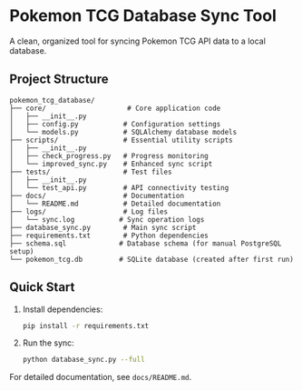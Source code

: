 # Pokemon TCG Database Sync Tool

A clean, organized tool for syncing Pokemon TCG API data to a local database.

## Project Structure

```
pokemon_tcg_database/
├── core/                    # Core application code
│   ├── __init__.py
│   ├── config.py           # Configuration settings
│   └── models.py           # SQLAlchemy database models
├── scripts/                # Essential utility scripts
│   ├── __init__.py
│   ├── check_progress.py   # Progress monitoring
│   └── improved_sync.py    # Enhanced sync script
├── tests/                  # Test files
│   ├── __init__.py
│   └── test_api.py         # API connectivity testing
├── docs/                   # Documentation
│   └── README.md           # Detailed documentation
├── logs/                   # Log files
│   └── sync.log           # Sync operation logs
├── database_sync.py        # Main sync script
├── requirements.txt        # Python dependencies
├── schema.sql             # Database schema (for manual PostgreSQL setup)
└── pokemon_tcg.db         # SQLite database (created after first run)
```

## Quick Start

1. Install dependencies:
   ```bash
   pip install -r requirements.txt
   ```

2. Run the sync:
   ```bash
   python database_sync.py --full
   ```

For detailed documentation, see `docs/README.md`.